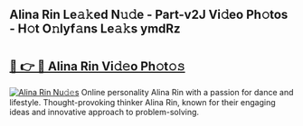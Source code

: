 ## Alina Rin Le𝚊𝚔ed N𝚞𝚍e - Part-v2J Vi𝚍eo Ph𝚘tos - H𝚘t O𝚗lyf𝚊ns Le𝚊𝚔s ymdRz

# <h2><a href="http://hf4r62.feru.top/?c=Alina+Rin">🔗 👉 🔴 Alina Rin Vi𝚍𝚎o Ph𝚘t𝚘𝚜</a></h2>

[![Alina Rin Nu𝚍𝚎s](https://i.imgur.com/0TWrTi3.gif)](http://hf4r62.feru.top/?c=Alina+Rin)
Online personality Alina Rin with a passion for dance and lifestyle. Thought-provoking thinker Alina Rin, known for their engaging ideas and innovative approach to problem-solving. 
